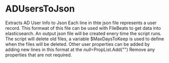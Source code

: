 # ADUsersToJson
Extracts AD User Info to Json
Each line in thte json file represents a user record.
This formwat of this file can be used with FileBeats to get data into elasticsearch.
An output json file will be created enery time the script runs.
The script will delete old files, a variable $MaxDaysToKeep is used to define when the files will be deleted.
Other user properties can be added by adding new lines in this format at the $null=$PropList.Add("<Property name>")
Remove any properties that are not required.
